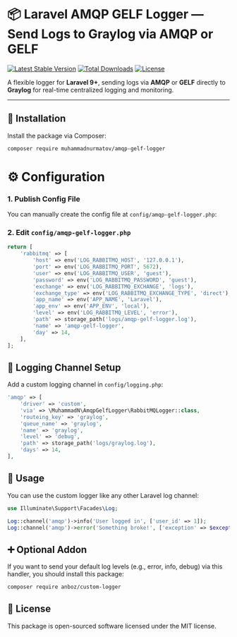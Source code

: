 # 📦 Laravel AMQP GELF Logger — Send Logs to Graylog via AMQP or GELF

[![Latest Stable Version](https://poser.pugx.org/muhammadnurmatov/amqp-gelf-logger/v/stable)](https://packagist.org/packages/muhammadnurmatov/amqp-gelf-logger)
[![Total Downloads](https://poser.pugx.org/muhammadnurmatov/amqp-gelf-logger/downloads)](https://packagist.org/packages/muhammadnurmatov/amqp-gelf-logger)
[![License](https://poser.pugx.org/muhammadnurmatov/amqp-gelf-logger/license)](https://packagist.org/packages/muhammadnurmatov/amqp-gelf-logger)

A flexible logger for **Laravel 9+**, sending logs via **AMQP** or **GELF** directly to **Graylog** for real-time centralized logging and monitoring.

---

## 🚀 Installation

Install the package via Composer:

```bash
composer require muhammadnurmatov/amqp-gelf-logger
```
# ⚙️ Configuration

### 1. Publish Config File

You can manually create the config file at `config/amqp-gelf-logger.php`:

### 2. Edit `config/amqp-gelf-logger.php`

```php
return [
    'rabbitmq' => [
        'host' => env('LOG_RABBITMQ_HOST', '127.0.0.1'),
        'port' => env('LOG_RABBITMQ_PORT', 5672),
        'user' => env('LOG_RABBITMQ_USER', 'guest'),
        'password' => env('LOG_RABBITMQ_PASSWORD', 'guest'),
        'exchange' => env('LOG_RABBITMQ_EXCHANGE', 'logs'),
        'exchange_type' => env('LOG_RABBITMQ_EXCHANGE_TYPE', 'direct'),
        'app_name' => env('APP_NAME', 'Laravel'),
        'app_env' => env('APP_ENV', 'local'),
        'level' => env('LOG_RABBITMQ_LEVEL', 'error'),
        'path' => storage_path('logs/amqp-gelf-logger.log'),
        'name' => 'amqp-gelf-logger',
        'day' => 14,
    ],
];
```

## 📡 Logging Channel Setup

Add a custom logging channel in `config/logging.php`:
```php
'amqp' => [
    'driver' => 'custom',
    'via' => \MuhammadN\AmqpGelfLogger\RabbitMQLogger::class,
    'routeing_key' => 'graylog',
    'queue_name' => 'graylog',
    'name' => 'graylog',
    'level' => 'debug',
    'path' => storage_path('logs/graylog.log'),
    'days' => 14,
],
```
## 🧪 Usage

You can use the custom logger like any other Laravel log channel:

```php
use Illuminate\Support\Facades\Log;

Log::channel('amqp')->info('User logged in', ['user_id' => 1]);
Log::channel('amqp')->error('Something broke!', ['exception' => $exception]);
```
## ➕ Optional Addon

If you want to send your default log levels (e.g., error, info, debug) via this handler, you should install this package:

```bash
composer require anboz/custom-logger
```

## 📄 License

This package is open-sourced software licensed under the MIT license.

